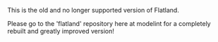 This is the old and no longer supported version of Flatland.

Please go to the 'flatland' repository here at modelint for a completely rebuilt and greatly improved version!

